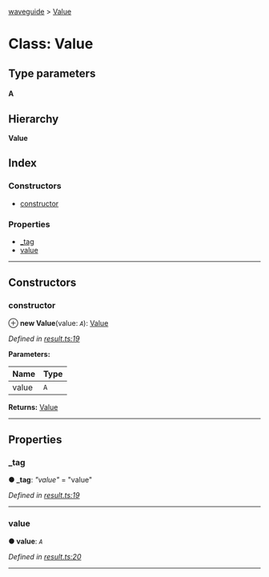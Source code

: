[waveguide](../README.md) > [Value](../classes/value.md)

# Class: Value

## Type parameters
#### A 
## Hierarchy

**Value**

## Index

### Constructors

* [constructor](value.md#constructor)

### Properties

* [_tag](value.md#_tag)
* [value](value.md#value-1)

---

## Constructors

<a id="constructor"></a>

###  constructor

⊕ **new Value**(value: *`A`*): [Value](value.md)

*Defined in [result.ts:19](https://github.com/rzeigler/waveguide/blob/79b3787/packages/waveguide/src/result.ts#L19)*

**Parameters:**

| Name | Type |
| ------ | ------ |
| value | `A` |

**Returns:** [Value](value.md)

___

## Properties

<a id="_tag"></a>

###  _tag

**● _tag**: *"value"* = "value"

*Defined in [result.ts:19](https://github.com/rzeigler/waveguide/blob/79b3787/packages/waveguide/src/result.ts#L19)*

___
<a id="value-1"></a>

###  value

**● value**: *`A`*

*Defined in [result.ts:20](https://github.com/rzeigler/waveguide/blob/79b3787/packages/waveguide/src/result.ts#L20)*

___

